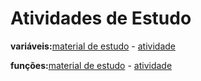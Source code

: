 # Atividades de Estudo
**variáveis:**[material de estudo](https://github.com/heliokamakawa/aula/blob/main/ddm/aulas/01-dart_sintaxe.md) - [atividade](https://github.com/heliokamakawa/flutter_course/blob/master/lib/modulo%2002%20-%20variaveis/07_atividade01.dart)


**funções:**[material de estudo](https://github.com/heliokamakawa/aula/blob/main/ddm/aulas/01-dart_sintaxe.md) - [atividade](https://github.com/heliokamakawa/flutter_course/blob/master/lib/modulo_04/aula01_funcoes/01_sintaxe/f_atividade.txt)

